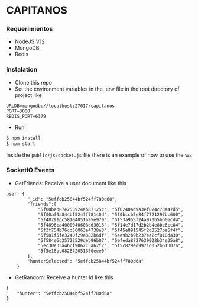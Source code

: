 # CAPITANOS

### Requerimientos
- NodeJS V12
- MongoDB
- Redis

### Instalation
- Clone this repo
- Set the environment variables in the .env file in the root directory of project like 
```env
URLDB=mongodb://localhost:27017/capitanos
PORT=3000
REDIS_PORT=6379
```
- Run:
```bash
$ npm install
$ npm start
```
Inside the `public/js/socket.js` file there is an example of how to use the ws
### SocketIO Events
- GetFriends: Receive a user document like this
```JS
user: {
        "_id": "5effcb25844bf524ff780d68",
        "friends":[
            "5f00beb87e255924ab87125c", "5f0240ad9a3ef024c73a47d5", 
            "5f00af9a844bf524ff78140d", "5f0bccb5e84f7721297bc600",
            "5f48791cc58104051a95e979", "5f53a955f24a97065bb0ecd4", 
            "5f4896ca4000040608dd3013", "5f14e7d17d2b2b4e8be6cc84",
            "5f3f754b76cd56063e4738e3", "5f45e891545f2d0527ba5f4f", 
            "5f581f5fe3240f29a382b6df", "5ee9b2b9b237ea2cf010da30",
            "5f584e6c35722529deb96b07", "5efeda8727639022b34e35a8", 
            "5ec30e33a4bcf9062c5a62f2", "5f5c829ed9971d052b613076",
            "5f5e18bc082872051350eee0"
        ],
        "hunterSelected": "5effcb25844bf524ff780d6a"
    }
```

- GetRandom: Receive a hunter id like this
```JS
{ 
    "hunter": "5effcb25844bf524ff780d6a"
}
```
